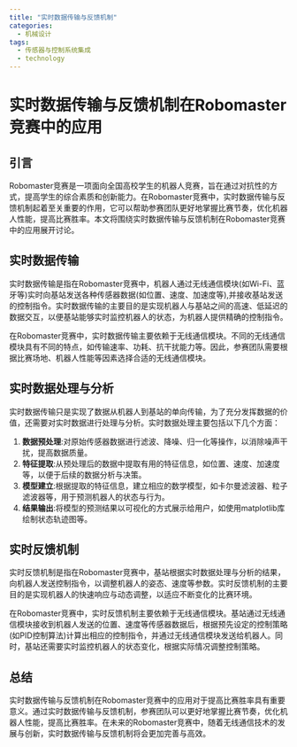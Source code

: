 ```yaml
---  
title: "实时数据传输与反馈机制"  
categories:  
  - 机械设计  
tags: 
  - 传感器与控制系统集成 
  - technology  
---  
```


# 实时数据传输与反馈机制在Robomaster竞赛中的应用

## 引言

Robomaster竞赛是一项面向全国高校学生的机器人竞赛，旨在通过对抗性的方式，提高学生的综合素质和创新能力。在Robomaster竞赛中，实时数据传输与反馈机制起着至关重要的作用，它可以帮助参赛团队更好地掌握比赛节奏，优化机器人性能，提高比赛胜率。本文将围绕实时数据传输与反馈机制在Robomaster竞赛中的应用展开讨论。

## 实时数据传输

实时数据传输是指在Robomaster竞赛中，机器人通过无线通信模块(如Wi-Fi、蓝牙等)实时向基站发送各种传感器数据(如位置、速度、加速度等),并接收基站发送的控制指令。实时数据传输的主要目的是实现机器人与基站之间的高速、低延迟的数据交互，以便基站能够实时监控机器人的状态，为机器人提供精确的控制指令。

在Robomaster竞赛中，实时数据传输主要依赖于无线通信模块。不同的无线通信模块具有不同的特点，如传输速率、功耗、抗干扰能力等。因此，参赛团队需要根据比赛场地、机器人性能等因素选择合适的无线通信模块。

## 实时数据处理与分析

实时数据传输只是实现了数据从机器人到基站的单向传输，为了充分发挥数据的价值，还需要对实时数据进行处理与分析。实时数据处理主要包括以下几个方面：

1. **数据预处理**:对原始传感器数据进行滤波、降噪、归一化等操作，以消除噪声干扰，提高数据质量。
2. **特征提取**:从预处理后的数据中提取有用的特征信息，如位置、速度、加速度等，以便于后续的数据分析与决策。
3. **模型建立**:根据提取的特征信息，建立相应的数学模型，如卡尔曼滤波器、粒子滤波器等，用于预测机器人的状态与行为。
4. **结果输出**:将模型的预测结果以可视化的方式展示给用户，如使用matplotlib库绘制状态轨迹图等。

## 实时反馈机制

实时反馈机制是指在Robomaster竞赛中，基站根据实时数据处理与分析的结果，向机器人发送控制指令，以调整机器人的姿态、速度等参数。实时反馈机制的主要目的是实现机器人的快速响应与动态调整，以适应不断变化的比赛环境。

在Robomaster竞赛中，实时反馈机制主要依赖于无线通信模块。基站通过无线通信模块接收到机器人发送的位置、速度等传感器数据后，根据预先设定的控制策略(如PID控制算法)计算出相应的控制指令，并通过无线通信模块发送给机器人。同时，基站还需要实时监控机器人的状态变化，根据实际情况调整控制策略。

## 总结

实时数据传输与反馈机制在Robomaster竞赛中的应用对于提高比赛胜率具有重要意义。通过实时数据传输与反馈机制，参赛团队可以更好地掌握比赛节奏，优化机器人性能，提高比赛胜率。在未来的Robomaster竞赛中，随着无线通信技术的发展与创新，实时数据传输与反馈机制将会更加完善与高效。 
